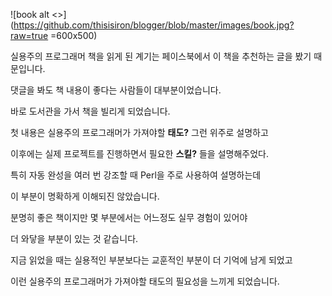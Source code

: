 ![book alt <>](https://github.com/thisisiron/blogger/blob/master/images/book.jpg?raw=true =600x500)  

실용주의 프로그래머 책을 읽게 된 계기는 페이스북에서 이 책을 추천하는 글을 봤기 때문입니다.

댓글을 봐도 책 내용이 좋다는 사람들이 대부분이었습니다.

바로 도서관을 가서 책을 빌리게 되었습니다.

첫 내용은 실용주의 프로그래머가 가져야할 **태도?** 그런 위주로 설명하고 

이후에는 실제 프로젝트를 진행하면서 필요한 **스킬?** 들을 설명해주었다.

특히 자동 완성을 여러 번 강조할 때 Perl을 주로 사용하여 설명하는데 

이 부분이 명확하게 이해되진 않았습니다.

분명히 좋은 책이지만 몇 부분에서는 어느정도 실무 경험이 있어야 

더 와닿을 부분이 있는 것 같습니다.

지금 읽었을 때는 실용적인 부분보다는 교훈적인 부분이 더 기억에 남게 되었고 

이런 실용주의 프로그래머가 가져야할 태도의 필요성을 느끼게 되었습니다.


<!--stackedit_data:
eyJoaXN0b3J5IjpbLTIwNDM2MzkyNDgsMTcyMTM1NzYxNCwtMT
Y5OTI3NzAwOCwtOTYyMDQyNDY3LDExMTkwODk0NTYsLTk1OTA5
MjUyNSwxNDk1MDc3OTUsLTEyNzg1NTA0NDAsMTgxNjc3Njk0NS
wyMDgxODQ4MzI5LDIwODE4NDgzMjksNzI4Nzg2MDI5LDcyODc4
NjAyOSwtMjA1OTkyMTA1MCwtMjAyODIyNzMwMSwtMTUzMTA5Mj
U3LC0yMzQyNTk4MDEsLTE0MzM5MDE1NCwtNzIyMDAzNTEwLC05
NTYyNjk1NTFdfQ==
-->